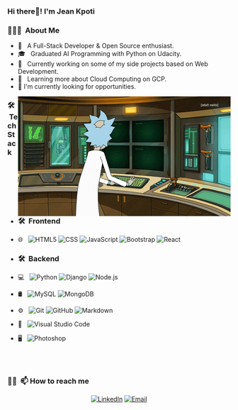  ### Hi there👋! I'm Jean Kpoti

<h3> 👨🏻‍💻 &nbsp;About Me </h3>

- 🤔 &nbsp; A Full-Stack Developer & Open Source enthusiast.
- 🎓 &nbsp; Graduated AI Programming with Python on Udacity.
- 💼 &nbsp; Currently working on some of my side projects based on Web Development.
- 🌱 &nbsp; Learning more about Cloud Computing on GCP.
- 🔭 I'm currently looking for opportunities. 

<img align="right" alt="GIF" src="https://github.com/darshan-jain/darshan-jain/blob/master/rick.gif" />

<h3> 🛠 &nbsp;Tech Stack</h3>
 
  - <h3> 🛠 &nbsp;Frontend</h3>
  
  - 🌐 &nbsp;
  ![HTML5](https://img.shields.io/badge/-HTML5-333333?style=flat&logo=HTML5)
  ![CSS](https://img.shields.io/badge/-CSS-333333?style=flat&logo=CSS3&logoColor=1572B6)
  ![JavaScript](https://img.shields.io/badge/-JavaScript-333333?style=flat&logo=javascript)
  ![Bootstrap](https://img.shields.io/badge/-Bootstrap-333333?style=flat&logo=bootstrap&logoColor=563D7C)
  ![React](https://img.shields.io/badge/-React-333333?style=flat&logo=react)
    
  - <h3> 🛠 &nbsp;Backend</h3>
  
  - 💻 &nbsp;
    ![Python](https://img.shields.io/badge/-Python-333333?style=flat&logo=python)
    ![Django](https://img.shields.io/badge/-Python-333333?style=flat&logo=python)
    ![Node.js](https://img.shields.io/badge/-Node.js-333333?style=flat&logo=node.js)


- 🛢 &nbsp;
  ![MySQL](https://img.shields.io/badge/-MySQL-333333?style=flat&logo=mysql)
  ![MongoDB](https://img.shields.io/badge/-MongoDB-333333?style=flat&logo=mongodb)
- ⚙️ &nbsp;
  ![Git](https://img.shields.io/badge/-Git-333333?style=flat&logo=git)
  ![GitHub](https://img.shields.io/badge/-GitHub-333333?style=flat&logo=github)
  ![Markdown](https://img.shields.io/badge/-Markdown-333333?style=flat&logo=markdown)
- 🔧 &nbsp;
  ![Visual Studio Code](https://img.shields.io/badge/-Visual%20Studio%20Code-333333?style=flat&logo=visual-studio-code&logoColor=007ACC)
- 🖥 &nbsp;
  ![Photoshop](https://img.shields.io/badge/-Photoshop-333333?style=flat&logo=adobe-photoshop)


<br/>



<br/>

<h3> 🤝🏻 &nbsp;📫 How to reach me </h3>

<p align="center">
<a href="https://www.linkedin.com/in/jean-kpoti-3a0137143/"><img alt="LinkedIn" src="https://img.shields.io/badge/LinkedIn-Aditya%20Vikram%20Singh-blue?style=flat-square&logo=linkedin"></a>
<a href="mailto:jeankpoti385@gmail.con"><img alt="Email" src="https://img.shields.io/badge/Email-avsingh@umass.edu-blue?style=flat-square&logo=gmail"></a>
</p>







<!--
**jeankpoti/jeankpoti** is a ✨ _special_ ✨ repository because its `README.md` (this file) appears on your GitHub profile.

Here are some ideas to get you started:

- 🔭 I’m currently working on ...
- 🌱 I’m currently learning ...
- 👯 I’m looking to collaborate on ...
- 🤔 I’m looking for help with ...
- 💬 Ask me about ...
- 📫 How to reach me: ...
- 😄 Pronouns: ...
- ⚡ Fun fact: ...
-->
